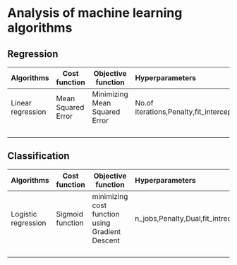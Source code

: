 # Analysis of machine learning algorithms

## Regression

| Algorithms        | Cost function      | Objective function            | Hyperparameters                                  | parameters        | How to regularize                |
| :---------------- | ------------------ | ----------------------------- | :----------------------------------------------- | ----------------- | -------------------------------- |
| Linear regression | Mean Squared Error | Minimizing Mean Squared Error | No.of iterations,Penalty,fit_intercept,normalize | Beta Coefficients | By using L1 or L2 Regularization |
|                   |                    |                               |                                                  |                   |                                  |
|                   |                    |                               |                                                  |                   |                                  |
|                   |                    |                               |                                                  |                   |                                  |
|                   |                    |                               |                                                  |                   |                                  |



## Classification

| Algorithms          | Cost function    | Objective function                              | Hyperparameters                            | parameters        | How to regularize                 |
| ------------------- | ---------------- | ----------------------------------------------- | :----------------------------------------- | ----------------- | --------------------------------- |
| Logistic regression | Sigmoid function | minimizing cost function using Gradient Descent | n_jobs,Penalty,Dual,fit_intrecept,max_iter | Beta Coefficients | By using L1 and L2 Regularization |
|                     |                  |                                                 |                                            |                   |                                   |
|                     |                  |                                                 |                                            |                   |                                   |
|                     |                  |                                                 |                                            |                   |                                   |
|                     |                  |                                                 |                                            |                   |                                   |